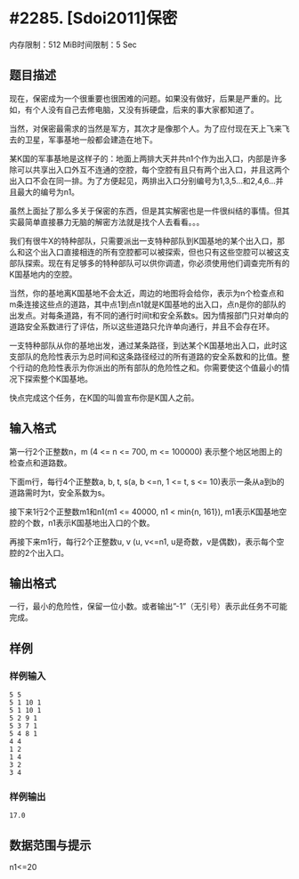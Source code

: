 # #2285. [Sdoi2011]保密

内存限制：512 MiB时间限制：5 Sec

## 题目描述

现在，保密成为一个很重要也很困难的问题。如果没有做好，后果是严重的。比如，有个人没有自己去修电脑，又没有拆硬盘，后来的事大家都知道了。

当然，对保密最需求的当然是军方，其次才是像那个人。为了应付现在天上飞来飞去的卫星，军事基地一般都会建造在地下。

某K国的军事基地是这样子的：地面上两排大天井共n1个作为出入口，内部是许多除可以共享出入口外互不连通的空腔，每个空腔有且只有两个出入口，并且这两个出入口不会在同一排。为了方便起见，两排出入口分别编号为1,3,5&hellip;和2,4,6&hellip;并且最大的编号为n1。

虽然上面扯了那么多关于保密的东西，但是其实解密也是一件很纠结的事情。但其实最简单直接暴力无脑的解密方法就是找个人去看看。。。

我们有很牛X的特种部队，只需要派出一支特种部队到K国基地的某个出入口，那么和这个出入口直接相连的所有空腔都可以被探索，但也只有这些空腔可以被这支部队探索。现在有足够多的特种部队可以供你调遣，你必须使用他们调查完所有的K国基地内的空腔。

当然，你的基地离K国基地不会太近，周边的地图将会给你，表示为n个检查点和m条连接这些点的道路，其中点1到点n1就是K国基地的出入口，点n是你的部队的出发点。对每条道路，有不同的通行时间t和安全系数s。因为情报部门只对单向的道路安全系数进行了评估，所以这些道路只允许单向通行，并且不会存在环。

一支特种部队从你的基地出发，通过某条路径，到达某个K国基地出入口，此时这支部队的危险性表示为总时间和这条路径经过的所有道路的安全系数和的比值。整个行动的危险性表示为你派出的所有部队的危险性之和。你需要使这个值最小的情况下探索整个K国基地。

快点完成这个任务，在K国的叫兽宣布你是K国人之前。

## 输入格式

第一行2个正整数n，m (4 <= n <= 700, m <= 100000) 表示整个地区地图上的检查点和道路数。

下面m行，每行4个正整数a, b, t, s(a, b <=n, 1 <= t, s <= 10)表示一条从a到b的道路需时为t，安全系数为s。

接下来1行2个正整数m1和n1(m1 <= 40000, n1 < min{n, 161}), m1表示K国基地空腔的个数，n1表示K国基地出入口的个数。

再接下来m1行，每行2个正整数u, v (u, v<=n1, u是奇数，v是偶数)，表示每个空腔的2个出入口。 

## 输出格式

一行，最小的危险性，保留一位小数。或者输出&rdquo;-1&rdquo;（无引号）表示此任务不可能完成。

## 样例

### 样例输入

    
    5 5
    5 1 10 1
    5 1 10 1
    5 2 9 1
    5 3 7 1
    5 4 8 1
    4 4
    1 2
    1 4
    3 2
    3 4
    

### 样例输出

    
    17.0
    

## 数据范围与提示

n1<=20
